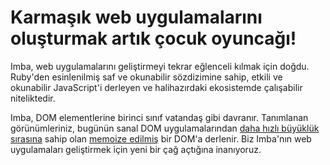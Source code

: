 # Karmaşık web uygulamalarını oluşturmak artık çocuk oyuncağı!

Imba, web uygulamalarını geliştirmeyi tekrar eğlenceli kılmak için doğdu. Ruby'den esinlenilmiş saf ve okunabilir sözdizimine sahip, etkili ve okunabilir JavaScript'i derleyen ve halihazırdaki ekosistemde çalışabilir niteliktedir.

Imba, DOM elementlerine birinci sınıf vatandaş gibi davranır. Tanımlanan görünümleriniz, bugünün sanal DOM uygulamalarından [daha hızlı büyüklük sırasına](https://somebee.github.io/dom-reconciler-bench/index.html) sahip olan [memoize edilmiş](https://github.com/imba/imba.io/tree/153e12a617d58a9538f0cd7794a79ece8c4223b1/guides/advanced/performance/README.md) bir DOM'a derlenir. Biz Imba'nın web uygulamaları geliştirmek için yeni bir çağ açtığına inanıyoruz.

